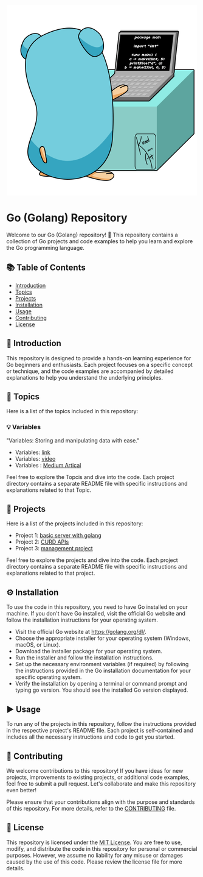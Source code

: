 <p align="center">
  <img src="https://github.com/anshitmishra/golang-tutorial/blob/main/images/intro.gif" />
</p>


# Go (Golang) Repository

Welcome to our Go (Golang) repository! 🚀 This repository contains a collection of Go projects and code examples to help you learn and explore the Go programming language.

## 📚 Table of Contents

- [Introduction](#introduction)
- [Topics](#topics)
- [Projects](#projects)
- [Installation](#installation)
- [Usage](#usage)
- [Contributing](#contributing)
- [License](#license)

## 🌟 Introduction

This repository is designed to provide a hands-on learning experience for Go beginners and enthusiasts. Each project focuses on a specific concept or technique, and the code examples are accompanied by detailed explanations to help you understand the underlying principles.

## 🔰 Topics

Here is a list of the topics included in this repository:

### 💡 Variables
"Variables: Storing and manipulating data with ease."
- Variables: [link](/variable)
- Variables: [video](https://www.youtube.com/@anshit.03/)
- Variables : [Medium Artical](https://medium.com/@roten.x/mastering-go-golang-variables-a-comprehensive-guide-with-examples-for-maximum-programming-power-83595a09a951)


Feel free to explore the Topcis and dive into the code. Each project directory contains a separate README file with specific instructions and explanations related to that Topic.

## 📂 Projects

Here is a list of the projects included in this repository:

- Project 1: [basic server with golang](/projects/calculator)
- Project 2: [CURD APIs](/project-2)
- Project 3: [management project](/project-3)

Feel free to explore the projects and dive into the code. Each project directory contains a separate README file with specific instructions and explanations related to that project.

## ⚙️ Installation

To use the code in this repository, you need to have Go installed on your machine. If you don't have Go installed, visit the official Go website and follow the installation instructions for your operating system.

* Visit the official Go website at https://golang.org/dl/.
* Choose the appropriate installer for your operating system (Windows, macOS, or Linux).
* Download the installer package for your operating system.
* Run the installer and follow the installation instructions.
* Set up the necessary environment variables (if required) by following the instructions provided in the Go installation documentation for your specific operating system.
* Verify the installation by opening a terminal or command prompt and typing go version. You should see the installed Go version displayed.

## ▶️ Usage

To run any of the projects in this repository, follow the instructions provided in the respective project's README file. Each project is self-contained and includes all the necessary instructions and code to get you started.

## 🤝 Contributing

We welcome contributions to this repository! If you have ideas for new projects, improvements to existing projects, or additional code examples, feel free to submit a pull request. Let's collaborate and make this repository even better!

Please ensure that your contributions align with the purpose and standards of this repository. For more details, refer to the [CONTRIBUTING](CONTRIBUTING.md) file.

## 📄 License

This repository is licensed under the [MIT License](LICENSE). You are free to use, modify, and distribute the code in this repository for personal or commercial purposes. However, we assume no liability for any misuse or damages caused by the use of this code. Please review the license file for more details.

